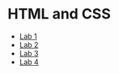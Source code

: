 <h1>HTML and CSS</h1>

<ul>
<li><a href="Lab 1/index.html" target="_blank">Lab 1</a></li>
<li><a href="Lab 2/index.html" target="_blank">Lab 2</a></li>
<li><a href="Lab 3/index.html" target="_blank">Lab 3</a></li>
<li><a href="Lab 4/index.html" target="_blank">Lab 4</a></li>
</ul>
